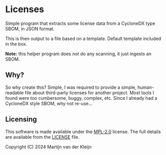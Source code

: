# Licenses

Simple program that extracts some license data from a CycloneDX type SBOM,
in JSON format.

This is then output to a file based on a template. Default template included in
the box.

**Note:** this helper program does *not* do any scanning, it just ingests an SBOM.

## Why?

So why create this? Simple, I was required to provide a simple, human-readable
file about third-party licenses for another project. Most tools I found were too
cumbersome, buggy, complex, etc. Since I already had a CycloneDX style SBOM, why
not re-use...

## Licensing

This software is made available under the [MPL-2.0](https://choosealicense.com/licenses/mpl-2.0/) license. The full details are available from the [LICENSE](/LICENSE) file.

Copyright (C) 2024  Martijn van der Kleijn